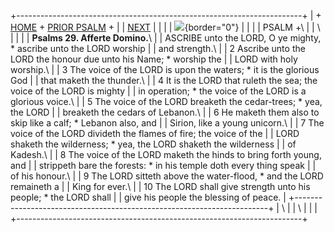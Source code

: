 +-----------------------------------------------------------------------+
| \+ [HOME](../index.html) + [PRIOR PSALM](Ps28.html) +                 |
| [NEXT](Ps30.html)                                                     |
|                                                                       |
| ![](http://stats.superstats.com/b/ss/DAVIDMCMANNES/1){border="0"}     |
|                                                                       |
| PSALM +\                                                              |
| \                                                                     |
|                                                                       |
| **Psalms 29. Afferte Domino.**\                                       |
| ASCRIBE unto the LORD, O ye mighty, \* ascribe unto the LORD worship  |
| and strength.\                                                        |
| 2 Ascribe unto the LORD the honour due unto his Name; \* worship the  |
| LORD with holy worship.\                                              |
| 3 The voice of the LORD is upon the waters; \* it is the glorious God |
| that maketh the thunder.\                                             |
| 4 It is the LORD that ruleth the sea; the voice of the LORD is mighty |
| in operation; \* the voice of the LORD is a glorious voice.\          |
| 5 The voice of the LORD breaketh the cedar-trees; \* yea, the LORD    |
| breaketh the cedars of Lebanon.\                                      |
| 6 He maketh them also to skip like a calf; \* Lebanon also, and       |
| Sirion, like a young unicorn.\                                        |
| 7 The voice of the LORD divideth the flames of fire; the voice of the |
| LORD shaketh the wilderness; \* yea, the LORD shaketh the wilderness  |
| of Kadesh.\                                                           |
| 8 The voice of the LORD maketh the hinds to bring forth young, and    |
| strippeth bare the forests: \* in his temple doth every thing speak   |
| of his honour.\                                                       |
| 9 The LORD sitteth above the water-flood, \* and the LORD remaineth a |
| King for ever.\                                                       |
| 10 The LORD shall give strength unto his people; \* the LORD shall    |
| give his people the blessing of peace.                                |
+-----------------------------------------------------------------------+
| \                                                                     |
| \                                                                     |
| [](http://www.episcopalnet.org/DBS/DOR.html)                          |
+-----------------------------------------------------------------------+

